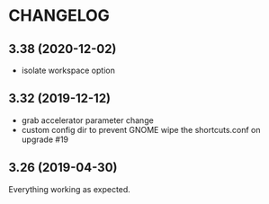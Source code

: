 # CHANGELOG

## 3.38 (2020-12-02)
- isolate workspace option

## 3.32 (2019-12-12)
- grab accelerator parameter change
- custom config dir to prevent GNOME wipe the shortcuts.conf on upgrade #19 

## 3.26 (2019-04-30)
Everything working as expected.
